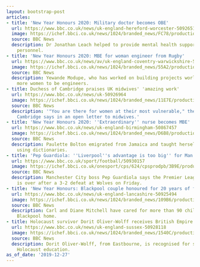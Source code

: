 ```yaml
---
layout: bootstrap-post
articles:
- title: 'New Year Honours 2020: Military doctor becomes OBE'
  url: https://www.bbc.co.uk/news/uk-england-hereford-worcester-50926510
  image: https://ichef.bbci.co.uk/news/1024/branded_news/FC78/production/_110323646_fbcbafc6-3793-41ee-9cea-df83c27a601e.jpg
  source: BBC News
  description: Dr Jonathan Leach helped to provide mental health support for military
    personnel.
- title: 'New Year Honours 2020: MBE for woman engineer from Rugby'
  url: https://www.bbc.co.uk/news/av/uk-england-coventry-warwickshire-50926688/new-year-honours-2020-mbe-for-woman-engineer-from-rugby
  image: https://ichef.bbci.co.uk/news/1024/branded_news/55A2/production/_110322912_p07z0zfr.jpg
  source: BBC News
  description: Yewande Modupe, who has worked on building projects worldwide, wants
    more women to be engineers.
- title: Duchess of Cambridge praises UK midwives' 'amazing work'
  url: https://www.bbc.co.uk/news/uk-50926964
  image: https://ichef.bbci.co.uk/news/1024/branded_news/11E7E/production/_110324337_058826900.jpg
  source: BBC News
  description: '"You are there for women at their most vulnerable," the Duchess of
    Cambridge says in an open letter to midwives.'
- title: 'New Year Honours 2020: ''Extraordinary'' nurse becomes MBE'
  url: https://www.bbc.co.uk/news/uk-england-birmingham-50867457
  image: https://ichef.bbci.co.uk/news/1024/branded_news/D6B8/production/_110286945_mumatenki3.jpg
  source: BBC News
  description: Paulette Bolton emigrated from Jamaica and taught herself to read English
    using dictionaries.
- title: 'Pep Guardiola: ''Liverpool''s advantage is too big'' for Man City'
  url: https://www.bbc.co.uk/sport/football/50930157
  image: https://ichef.bbci.co.uk/onesport/cps/624/cpsprodpb/3B9E/production/_110326251_gettyimages-1190613977.jpg
  source: BBC News
  description: Manchester City boss Pep Guardiola says the Premier League title race
    is over after a 3-2 defeat at Wolves on Friday.
- title: 'New Year Honours: Blackpool couple honoured for 20 years of fostering'
  url: https://www.bbc.co.uk/news/uk-england-lancashire-50925494
  image: https://ichef.bbci.co.uk/news/1024/branded_news/109B6/production/_110322086_20725663-d2ef-4d3d-810f-214349559bf9.jpg
  source: BBC News
  description: Carl and Diane Mitchell have cared for more than 90 children in their
    Blackpool home.
- title: Holocaust survivor Dorit Oliver-Wolff receives British Empire Medal
  url: https://www.bbc.co.uk/news/uk-england-sussex-50928118
  image: https://ichef.bbci.co.uk/news/1024/branded_news/1540C/production/_110325078_de07.jpg
  source: BBC News
  description: Dorit Oliver-Wolff, from Eastbourne, is recognised for services to
    Holocaust education.
as_of_date: '2019-12-27'
---
```


